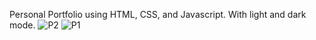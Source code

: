 Personal Portfolio using  HTML, CSS, and Javascript. With light and dark mode.
![P2](https://github.com/user-attachments/assets/166b05f9-deb1-4321-b20b-65c05d343c31)
![P1](https://github.com/user-attachments/assets/0945992a-2cbb-406f-8a35-537f51658a61)

